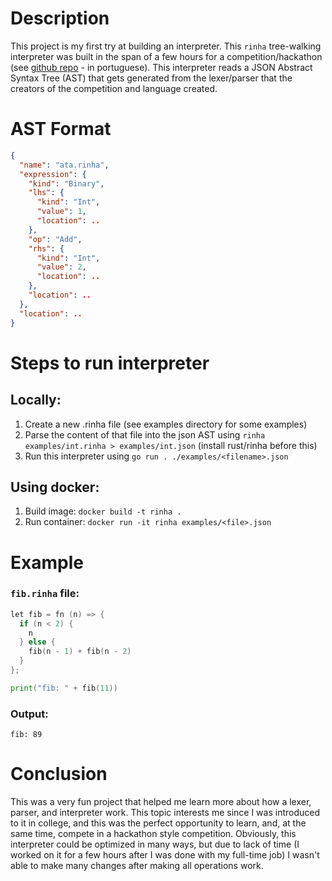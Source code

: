 # Description

This project is my first try at building an interpreter. This `rinha` tree-walking interpreter was built in the span of a few hours for a competition/hackathon (see [github repo](https://github.com/aripiprazole/rinha-de-compiler) - in portuguese). This interpreter reads a JSON Abstract Syntax Tree (AST) that gets generated from the lexer/parser that the creators of the competition and language created.

# AST Format

```json
{
  "name": "ata.rinha",
  "expression": {
    "kind": "Binary",
    "lhs": {
      "kind": "Int",
      "value": 1,
      "location": ..
    },
    "op": "Add",
    "rhs": {
      "kind": "Int",
      "value": 2,
      "location": ..
    },
    "location": ..
  },
  "location": ..
}
```

# Steps to run interpreter

## Locally:

1. Create a new .rinha file (see examples directory for some examples)
2. Parse the content of that file into the json AST using `rinha examples/int.rinha > examples/int.json` (install rust/rinha before this)
3. Run this interpreter using `go run . ./examples/<filename>.json`

## Using docker:

1. Build image: `docker build -t rinha .`
2. Run container: `docker run -it rinha examples/<file>.json`

# Example

### `fib.rinha` file:

```go
let fib = fn (n) => {
  if (n < 2) {
    n
  } else {
    fib(n - 1) + fib(n - 2)
  }
};

print("fib: " + fib(11))
```

### Output:

`fib: 89`

# Conclusion

This was a very fun project that helped me learn more about how a lexer, parser, and interpreter work. This topic interests me since I was introduced to it in college, and this was the perfect opportunity to learn, and, at the same time, compete in a hackathon style competition.
Obviously, this interpreter could be optimized in many ways, but due to lack of time (I worked on it for a few hours after I was done with my full-time job) I wasn't able to make many changes after making all operations work.
